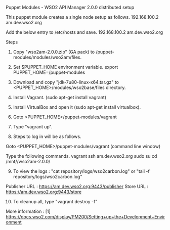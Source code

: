 Puppet Modules - WSO2 API Manager 2.0.0 distributed setup

This puppet module creates a single node setup as follows.
192.168.100.2	am.dev.wso2.org

Add the below entry to /etc/hosts and save.
192.168.100.2	am.dev.wso2.org

Steps

1. Copy "wso2am-2.0.0.zip" (GA pack) to /puppet-modules/modules/wso2am/files.

2. Set $PUPPET_HOME environment variable.
export PUPPET_HOME=<WhereThePuppetIsCheckedOut>/puppet-modules

3. Download and copy "jdk-7u80-linux-x64.tar.gz" to <PUPPET_HOME>/modules/wso2base/files directory.

4. Install Vagrant. (sudo apt-get install vagrant)

5. Install VirtualBox and open it (sudo apt-get install virtualbox).

6. Goto <PUPPET_HOME>/puppet-modules/vagrant

7. Type "vagrant up".

8. Steps to log in will be as follows.

Goto <PUPPET_HOME>/puppet-modules/vagrant (command line window)

Type the following commands.
vagrant ssh am.dev.wso2.org
sudo su
cd /mnt/<IP of the am.dev.wso2.org>/wso2am-2.0.0/

9. To view the logs : "cat repository/logs/wso2carbon.log" or "tail -f repository/logs/wso2carbon.log"

Publisher URL : https://am.dev.wso2.org:9443/publisher
Store URL : https://am.dev.wso2.org:9443/store

10. To cleanup all, type "vagrant destroy -f"

More information :
[1] https://docs.wso2.com/display/PM200/Setting+up+the+Development+Environment

